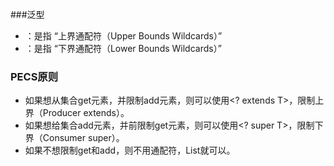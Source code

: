 ###泛型
- <? extends T>：是指 “上界通配符（Upper Bounds Wildcards）”
- <? super T>：是指 “下界通配符（Lower Bounds Wildcards）”

### PECS原则
- 如果想从集合get元素，并限制add元素，则可以使用<? extends T>，限制上界（Producer extends）。
- 如果想给集合add元素，并前限制get元素，则可以使用<? super T>，限制下界（Consumer super）。
- 如果不想限制get和add，则不用通配符，List<T>就可以。